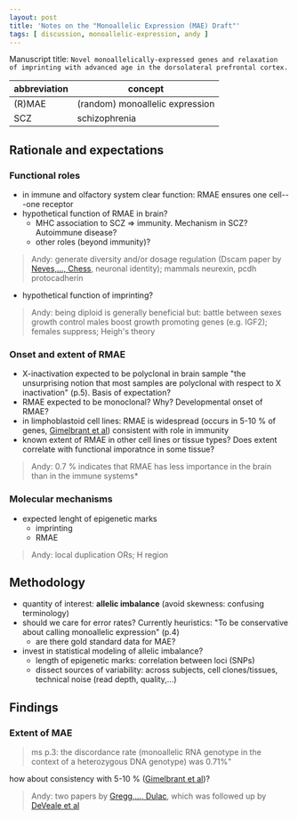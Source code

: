 ```yaml
---
layout: post
title: 'Notes on the "Monoallelic Expression (MAE) Draft"'
tags: [ discussion, monoallelic-expression, andy ]
---
```


Manuscript title: `Novel monoallelically-expressed genes and relaxation of imprinting with advanced age in the dorsolateral prefrontal cortex.`

| abbreviation | concept |
| ------------- | ------------- |
| (R)MAE | (random) monoallelic expression |
| SCZ | schizophrenia |

## Rationale and expectations

### Functional roles
* in immune and olfactory system clear function: RMAE ensures one cell---one receptor
* hypothetical function of RMAE in brain?
    * MHC association to SCZ => immunity. Mechanism in SCZ?  Autoimmune disease?
    * other roles (beyond immunity)?

> Andy: generate diversity and/or dosage regulation (Dscam paper by [Neves,..., Chess], neuronal identity); mammals neurexin, pcdh protocadherin

* hypothetical function of imprinting?

> Andy: being diploid is generally beneficial but: battle between sexes growth control males boost growth promoting genes (e.g. IGF2); females suppress; Heigh's theory

### Onset and extent of RMAE
* X-inactivation expected to be polyclonal in brain sample
"the unsurprising notion that most samples are polyclonal with respect to X inactivation" (p.5).  Basis of expectation?
* RMAE expected to be monoclonal?  Why?  Developmental onset of RMAE?
* in limphoblastoid cell lines: RMAE is widespread (occurs in 5-10 % of genes, [Gimelbrant et al]) consistent with role in immunity
* known extent of RMAE in other cell lines or tissue types?  Does extent correlate with functional imporatnce in some tissue?

> Andy: 0.7 % indicates that RMAE has less importance in the brain than in the immune systems*

### Molecular mechanisms

* expected lenght of epigenetic marks
    * imprinting
    * RMAE
> Andy: local duplication ORs; H region

## Methodology

* quantity of interest: **allelic imbalance** (avoid skewness: confusing terminology)
* should we care for error rates? Currently heuristics: "To be conservative about calling monoallelic expression" (p.4)
    * are there gold standard data for MAE?
* invest in statistical modeling of allelic imbalance?
    * length of epigenetic marks: correlation between loci (SNPs)
    * dissect sources of variability: across subjects, cell clones/tissues, technical noise (read depth, quality,...)

## Findings

### Extent of MAE

> ms p.3: the discordance rate (monoallelic RNA genotype in the context of a heterozygous DNA genotype) was 0.71%"

how about consistency with 5-10 % ([Gimelbrant et al])?

> Andy: two papers by [Gregg,..., Dulac], which was followed up by [DeVeale et al]

[DeVeale et al]: http://journals.plos.org/plosgenetics/article?id=10.1371/journal.pgen.1002600
[Gregg,..., Dulac]: http://classic.sciencemag.org/content/329/5992/682.long
[Neves,..., Chess]: http://dx.doi.org/10.1038/ng1299
[Gimelbrant et al]: http://classic.sciencemag.org/content/318/5853/1136.long
